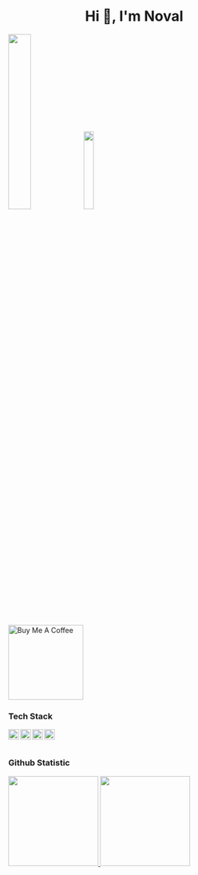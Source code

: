 <h1 align="center">Hi 👋, I'm Noval</h1> 

<img src="https://github.com/avinal/avinal/blob/main/images/butterfly.gif?raw=true" width=30%><img src="https://github.com/avinal/avinal/blob/main/images/dog.gif?raw=true" width=20%>            


<a href="https://www.buymeacoffee.com/rifqinoval" target="_blank"><img src="https://cdn.buymeacoffee.com/buttons/v2/default-red.png" alt="Buy Me A Coffee" width="150" ></a>

### Tech Stack
  <a href="https://laravel.com/"><img align="left" alt="Laravel" title="Laravel" width="21px" src="https://laravel.com/img/logomark.min.svg" /></a>
  <a href="#"><img align="left" alt="HTML" title="HTML" width="21px" src="https://img.icons8.com/?size=256&id=20909&format=png" /></a>
  <a href="#"><img align="left" alt="CSS" title="CSS" width="21px" src="https://img.icons8.com/?size=256&id=21278&format=png" /></a>
  <a href="#"><img align="left" alt="JS" title="JS" width="21px" src="https://logospng.org/download/javascript/logo-javascript-icon-256.png" /></a>
  <br>
  <br>
  
### Github Statistic
<p align="left">
<a href="https://github.com/novalyyt">
  <img height="180em" src="https://github-readme-stats-eight-theta.vercel.app/api?username=novalyyt&show_icons=true&theme=algolia&include_all_commits=true&count_private=true"/>
  <img height="180em" src="https://github-readme-stats-eight-theta.vercel.app/api/top-langs/?username=novalyyt&layout=compact&langs_count=8&theme=algolia"/>
</a>
</p>

  
